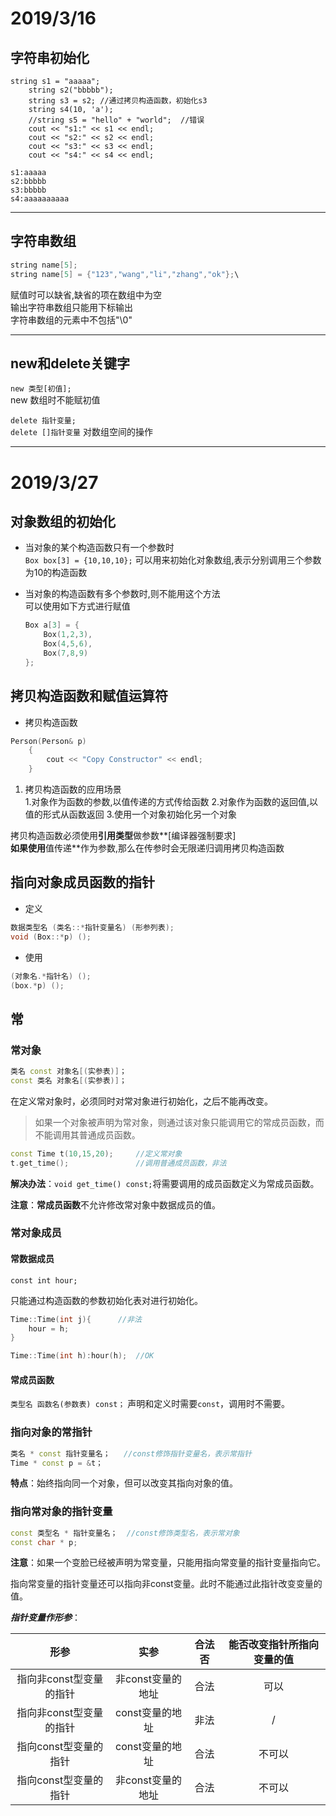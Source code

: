 # 2019/3/16
## 字符串初始化
```
string s1 = "aaaaa";
	string s2("bbbbb");
	string s3 = s2; //通过拷贝构造函数，初始化s3
	string s4(10, 'a');
	//string s5 = "hello" + "world";  //错误
	cout << "s1:" << s1 << endl;
	cout << "s2:" << s2 << endl;
	cout << "s3:" << s3 << endl;
	cout << "s4:" << s4 << endl;

s1:aaaaa
s2:bbbbb
s3:bbbbb
s4:aaaaaaaaaa
```
---
## 字符串数组
```c++
string name[5];
string name[5] = {"123","wang","li","zhang","ok"};\
```
赋值时可以缺省,缺省的项在数组中为空<br>
输出字符串数组只能用下标输出<br>
字符串数组的元素中不包括"\0"<br>

---
## new和delete关键字
`new 类型[初值];`<br>
new 数组时不能赋初值

`delete 指针变量;`  
`delete []指针变量` 对数组空间的操作  

---
# 2019/3/27
## 对象数组的初始化
- 当对象的某个构造函数只有一个参数时<br>
  `Box box[3] = {10,10,10};`
  可以用来初始化对象数组,表示分别调用三个参数为10的构造函数<br>

- 当对象的构造函数有多个参数时,则不能用这个方法<br>
  可以使用如下方式进行赋值

  ```c++
  Box a[3] = {
      Box(1,2,3),
      Box(4,5,6),
      Box(7,8,9)
  };
  ```

## 拷贝构造函数和赋值运算符
- 拷贝构造函数
```c++
Person(Person& p)
    {
        cout << "Copy Constructor" << endl;
    }
```
1. 拷贝构造函数的应用场景<br>
   1.对象作为函数的参数,以值传递的方式传给函数
   2.对象作为函数的返回值,以值的形式从函数返回
   3.使用一个对象初始化另一个对象

拷贝构造函数必须使用**引用类型**做参数**[编译器强制要求]**<br>
如果使用**值传递**作为参数,那么在传参时会无限递归调用拷贝构造函数<br>

## 指向对象成员函数的指针

- 定义

```c++
数据类型名 (类名::*指针变量名) (形参列表);
void (Box::*p) ();
```

- 使用

```c++
(对象名.*指针名) ();
(box.*p) ();
```

## 常

### 常对象

```c++
类名 const 对象名[(实参表)]；
const 类名 对象名[(实参表)]；
```

在定义常对象时，必须同时对常对象进行初始化，之后不能再改变。

> 如果一个对象被声明为常对象，则通过该对象只能调用它的常成员函数，而不能调用其普通成员函数。

```c++
const Time t(10,15,20);		//定义常对象
t.get_time();				//调用普通成员函数，非法
```

**解决办法**：`void get_time() const;`将需要调用的成员函数定义为常成员函数。

**注意**：**常成员函数**不允许修改常对象中数据成员的值。

### 常对象成员

#### 常数据成员

`const int hour;`

只能通过构造函数的参数初始化表对进行初始化。

```c++
Time::Time(int j){		//非法
    hour = h;
}

Time::Time(int h):hour(h);	//OK
```

#### 常成员函数

`类型名 函数名(参数表) const；`	声明和定义时需要`const`，调用时不需要。

### 指向对象的常指针

```c++
类名 * const 指针变量名；	//const修饰指针变量名，表示常指针
Time * const p = &t；
```

**特点**：始终指向同一个对象，但可以改变其指向对象的值。

### 指向常对象的指针变量

```c++
const 类型名 * 指针变量名；	//const修饰类型名，表示常对象
const char * p;
```

**注意**：如果一个变脸已经被声明为常变量，只能用指向常变量的指针变量指向它。

指向常变量的指针变量还可以指向非const变量。此时不能通过此指针改变变量的值。

***指针变量作形参***：

|          形参           |       实参        | 合法否 | 能否改变指针所指向变量的值 |
| :---------------------: | :---------------: | :----: | :------------------------: |
| 指向非const型变量的指针 | 非const变量的地址 |  合法  |            可以            |
| 指向非const型变量的指针 |  const变量的地址  |  非法  |             /              |
|  指向const型变量的指针  |  const变量的地址  |  合法  |           不可以           |
|  指向const型变量的指针  | 非const变量的地址 |  合法  |           不可以           |

